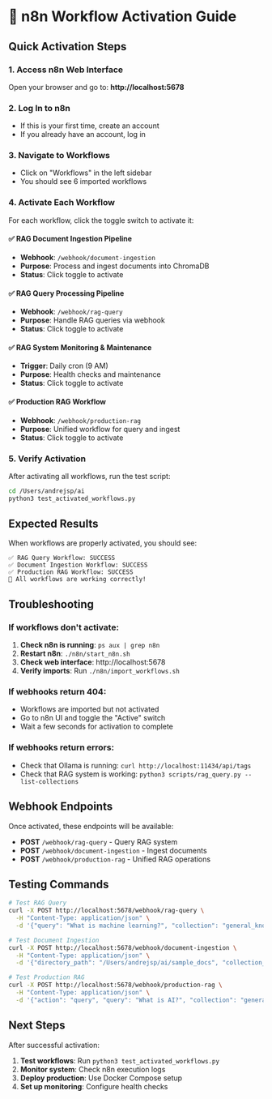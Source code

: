 # 🔄 n8n Workflow Activation Guide

## Quick Activation Steps

### 1. Access n8n Web Interface
Open your browser and go to: **http://localhost:5678**

### 2. Log In to n8n
- If this is your first time, create an account
- If you already have an account, log in

### 3. Navigate to Workflows
- Click on "Workflows" in the left sidebar
- You should see 6 imported workflows

### 4. Activate Each Workflow
For each workflow, click the toggle switch to activate it:

#### ✅ **RAG Document Ingestion Pipeline**
- **Webhook**: `/webhook/document-ingestion`
- **Purpose**: Process and ingest documents into ChromaDB
- **Status**: Click toggle to activate

#### ✅ **RAG Query Processing Pipeline** 
- **Webhook**: `/webhook/rag-query`
- **Purpose**: Handle RAG queries via webhook
- **Status**: Click toggle to activate

#### ✅ **RAG System Monitoring & Maintenance**
- **Trigger**: Daily cron (9 AM)
- **Purpose**: Health checks and maintenance
- **Status**: Click toggle to activate

#### ✅ **Production RAG Workflow**
- **Webhook**: `/webhook/production-rag`
- **Purpose**: Unified workflow for query and ingest
- **Status**: Click toggle to activate

### 5. Verify Activation
After activating all workflows, run the test script:

```bash
cd /Users/andrejsp/ai
python3 test_activated_workflows.py
```

## Expected Results

When workflows are properly activated, you should see:

```
✅ RAG Query Workflow: SUCCESS
✅ Document Ingestion Workflow: SUCCESS  
✅ Production RAG Workflow: SUCCESS
🎉 All workflows are working correctly!
```

## Troubleshooting

### If workflows don't activate:
1. **Check n8n is running**: `ps aux | grep n8n`
2. **Restart n8n**: `./n8n/start_n8n.sh`
3. **Check web interface**: http://localhost:5678
4. **Verify imports**: Run `./n8n/import_workflows.sh`

### If webhooks return 404:
- Workflows are imported but not activated
- Go to n8n UI and toggle the "Active" switch
- Wait a few seconds for activation to complete

### If webhooks return errors:
- Check that Ollama is running: `curl http://localhost:11434/api/tags`
- Check that RAG system is working: `python3 scripts/rag_query.py --list-collections`

## Webhook Endpoints

Once activated, these endpoints will be available:

- **POST** `/webhook/rag-query` - Query RAG system
- **POST** `/webhook/document-ingestion` - Ingest documents  
- **POST** `/webhook/production-rag` - Unified RAG operations

## Testing Commands

```bash
# Test RAG Query
curl -X POST http://localhost:5678/webhook/rag-query \
  -H "Content-Type: application/json" \
  -d '{"query": "What is machine learning?", "collection": "general_knowledge"}'

# Test Document Ingestion
curl -X POST http://localhost:5678/webhook/document-ingestion \
  -H "Content-Type: application/json" \
  -d '{"directory_path": "/Users/andrejsp/ai/sample_docs", "collection_name": "test"}'

# Test Production RAG
curl -X POST http://localhost:5678/webhook/production-rag \
  -H "Content-Type: application/json" \
  -d '{"action": "query", "query": "What is AI?", "collection": "general_knowledge"}'
```

## Next Steps

After successful activation:
1. **Test workflows**: Run `python3 test_activated_workflows.py`
2. **Monitor system**: Check n8n execution logs
3. **Deploy production**: Use Docker Compose setup
4. **Set up monitoring**: Configure health checks